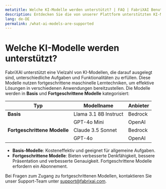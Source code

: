 ```yaml
---
metatitle: Welche KI-Modelle werden unterstützt? | FAQ | FabriXAI Benutzerhandbuch
description: Entdecken Sie die von unserer Plattform unterstützten KI-Modelle und deren Funktionen.
lang: de-DE
permalink: /what-ai-models-are-supported
---
```


# Welche KI-Modelle werden unterstützt?

FabriXAI unterstützt eine Vielzahl von KI-Modellen, die darauf ausgelegt sind, unterschiedliche Aufgaben und Funktionalitäten zu erfüllen. Diese Modelle nutzen fortgeschrittene maschinelle Lerntechniken, um effektive Lösungen in verschiedenen Anwendungen bereitzustellen. Die Modelle werden in **Basis** und **Fortgeschrittene Modelle** kategorisiert:

| **Typ**                 | **Modellname**        | **Anbieter** |
|-------------------------|-----------------------|--------------|
| **Basis**               | Llama 3.1 8B Instruct | Bedrock      |
|                         | GPT-4o Mini           | OpenAI       |
| **Fortgeschrittene Modelle** | Claude 3.5 Sonnet     | Bedrock      |
|                         | GPT-4o                | OpenAI       |

- **Basis-Modelle**: Kosteneffektiv und geeignet für allgemeine Aufgaben.
- **Fortgeschrittene Modelle**: Bieten verbesserte Denkfähigkeit, bessere Präsentation und verbesserte Genauigkeit. Fortgeschrittene Modelle erfordern ein Abonnement.

Bei Fragen zum Zugang zu fortgeschrittenen Modellen, kontaktieren Sie unser Support-Team unter [support@fabrixai.com](mailto:support@fabrixai.com).